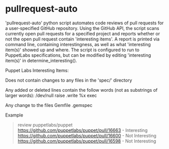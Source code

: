 pullrequest-auto
================

'pullrequest-auto' python script automates code reviews of pull requests for a user-specified GitHub repository. Using the GitHub API, the script scans currently open pull requests for a specified project and reports whether or not the open pull request contain 'interesting items'. A report is printed via command line, containing interestingness, as well as what 'interesting item(s)' showed up and where. The script is configured to run to PuppetLabs specifications, but can be modified by editing 'interesting item(s)' in determine_interesting().

Puppet Labs Interesting Items:

Does not contain changes to any files in the 'spec/' directory

Any added or deleted lines contain the follow words (not as substrings of larger words):
/dev/null
raise
.write
%x
exec

Any change to the files
Gemfile
.gemspec

Example
> review puppetlabs/puppet
https://github.com/puppetlabs/puppet/pull/16663 - Interesting
https://github.com/puppetlabs/puppet/pull/16600 - Not Interesting
https://github.com/puppetlabs/puppet/pull/16598 - Not Interesting
